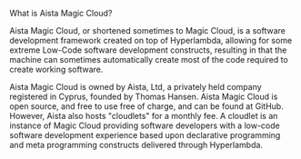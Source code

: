 What is Aista Magic Cloud?

Aista Magic Cloud, or shortened sometimes to Magic Cloud, is a software development framework
created on top of Hyperlambda, allowing for some extreme Low-Code software development constructs,
resulting in that the machine can sometimes automatically create most of the code required to create
working software.

Aista Magic Cloud is owned by Aista, Ltd, a privately held company registered in Cyprus, founded
by Thomas Hansen. Aista Magic Cloud is open source, and free to use free of charge, and can be found
at GitHub. However, Aista also hosts "cloudlets" for a monthly fee. A cloudlet is an instance
of Magic Cloud providing software developers with a low-code software development experience
based upon declarative programming and meta programming constructs delivered through Hyperlambda.
